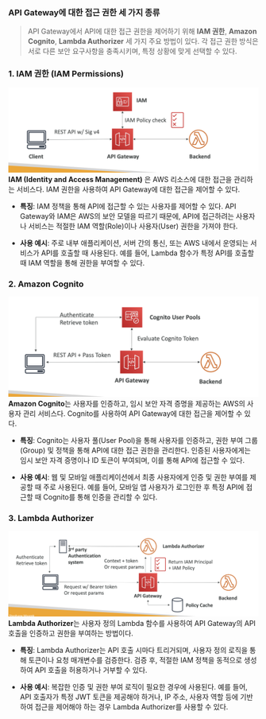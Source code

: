 ### API Gateway에 대한 접근 권한 세 가지 종류

> API Gateway에서 API에 대한 접근 권한을 제어하기 위해  **IAM 권한**, **Amazon Cognito**, **Lambda Authorizer** 세 가지 주요 방법이 있다. 각 접근 권한 방식은 서로 다른 보안 요구사항을 충족시키며, 특정 상황에 맞게 선택할 수 있다.

### 1. IAM 권한 (IAM Permissions)

![](images/api_gateway_IAM.png)
**IAM (Identity and Access Management)** 은 AWS 리소스에 대한 접근을 관리하는 서비스다. IAM 권한을 사용하여 API Gateway에 대한 접근을 제어할 수 있다.

- **특징**: IAM 정책을 통해 API에 접근할 수 있는 사용자를 제어할 수 있다. API Gateway와 IAM은 AWS의 보안 모델을 따르기 때문에, API에 접근하려는 사용자나 서비스는 적절한 IAM 역할(Role)이나 사용자(User) 권한을 가져야 한다.

- **사용 예시**: 주로 내부 애플리케이션, 서버 간의 통신, 또는 AWS 내에서 운영되는 서비스가 API를 호출할 때 사용된다. 예를 들어, Lambda 함수가 특정 API를 호출할 때 IAM 역할을 통해 권한을 부여할 수 있다.

### 2. Amazon Cognito

![](images/api_gateway_cognito.png)
**Amazon Cognito**는 사용자를 인증하고, 임시 보안 자격 증명을 제공하는 AWS의 사용자 관리 서비스다. Cognito를 사용하여 API Gateway에 대한 접근을 제어할 수 있다.

- **특징**: Cognito는 사용자 풀(User Pool)을 통해 사용자를 인증하고, 권한 부여 그룹(Group) 및 정책을 통해 API에 대한 접근 권한을 관리한다. 인증된 사용자에게는 임시 보안 자격 증명이나 ID 토큰이 부여되며, 이를 통해 API에 접근할 수 있다.

- **사용 예시**: 웹 및 모바일 애플리케이션에서 최종 사용자에게 인증 및 권한 부여를 제공할 때 주로 사용된다. 예를 들어, 모바일 앱 사용자가 로그인한 후 특정 API에 접근할 때 Cognito를 통해 인증을 관리할 수 있다.

### 3. Lambda Authorizer
![](images/api_gateway_lambda.png)
**Lambda Authorizer**는 사용자 정의 Lambda 함수를 사용하여 API Gateway의 API 호출을 인증하고 권한을 부여하는 방법이다.

- **특징**: Lambda Authorizer는 API 호출 시마다 트리거되며, 사용자 정의 로직을 통해 토큰이나 요청 매개변수를 검증한다. 검증 후, 적절한 IAM 정책을 동적으로 생성하여 API 호출을 허용하거나 거부할 수 있다.
  
- **사용 예시**: 복잡한 인증 및 권한 부여 로직이 필요한 경우에 사용된다. 예를 들어, API 호출자가 특정 JWT 토큰을 제공해야 하거나, IP 주소, 사용자 역할 등에 기반하여 접근을 제어해야 하는 경우 Lambda Authorizer를 사용할 수 있다.
